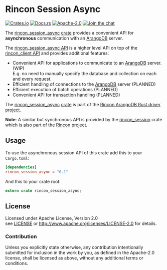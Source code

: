 
# Rincon Session Async

[![Crates.io][crates_badge]][crate]
[![Docs.rs][docs_badge]][documentation]
[![Apache-2.0][license_badge]][Apache-2.0]
[![Join the chat][gitter_badge]][chat]

[crates_badge]: https://img.shields.io/crates/v/rincon_session_async.svg
[docs_badge]: https://docs.rs/rincon_session_async/badge.svg
[license_badge]: https://img.shields.io/badge/license-Apache%2D%2D2%2E0-blue.svg
[gitter_badge]: https://badges.gitter.im/innoave/rincon.svg

[crate]: https://crates.io/crates/rincon_session_async
[documentation]: https://docs.rs/rincon_session_async
[Apache-2.0]: https://www.apache.org/licenses/LICENSE-2.0
[chat]: https://gitter.im/innoave/rincon
[Rincon project]: https://github.com/innoave/rincon
[license]: ../LICENSE
[rincon]: ../rincon
[rincon_session_async]: ../rincon_session_async
[rincon_session_async API]: https://docs.rs/rincon_session_async
[rincon_client API]: https://docs.rs/rincon_api
[rincon_session]: ../rincon_session

The [rincon_session_async] [crate] provides a convenient API for __asynchronous__ communication with an
[ArangoDB] server.

The [rincon_session_async API] is a higher level API on top of the [rincon_client API] and provides
additional features:

* Convenient API for applications to communicate to an [ArangoDB] server. (WIP)
<br/>E.g. no need to manually specify the database and collection on each and every request.
* Efficient handling of connections to the [ArangoDB] server (PLANNED)
* Efficient execution of batch operations (PLANNED)
* Convenient API for transaction handling (PLANNED)


The [rincon_session_async] [crate] is part of the [Rincon ArangoDB Rust driver project][Rincon project].

__Note__: A similar but synchronous API is provided by the [rincon_session] crate which is
also part of the [Rincon] project.   

## Usage

To use the asynchronous session API of this crate add this to your `Cargo.toml`:

```toml
[dependencies]
rincon_session_async = "0.1"
```

And this to your crate root:

```rust
extern crate rincon_session_async;
```

## License

Licensed under Apache License, Version 2.0<br/>
see [LICENSE] or http://www.apache.org/licenses/LICENSE-2.0 for details.

### Contribution

Unless you explicitly state otherwise, any contribution intentionally submitted
for inclusion in the work by you, as defined in the Apache-2.0 license, shall be
licensed as above, without any additional terms or conditions.


[ArangoDB]: https://www.arangodb.org
[AQL]: https://docs.arangodb.com/3.2/AQL/index.html
[Rust]: https://www.rust-lang.org

